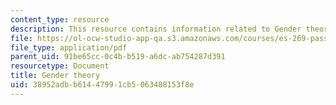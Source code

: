 ```yaml
---
content_type: resource
description: This resource contains information related to Gender theory.
file: https://ol-ocw-studio-app-qa.s3.amazonaws.com/courses/es-269-passing-flexibility-in-race-and-gender-spring-2009/38952adbb61447991cb5063488153f8e_MITES_269S09_lec5_Class5.pdf
file_type: application/pdf
parent_uid: 91be65cc-0c4b-b519-a6dc-ab754287d391
resourcetype: Document
title: Gender theory
uid: 38952adb-b614-4799-1cb5-063488153f8e
---
```


